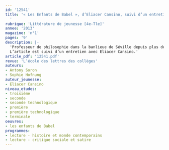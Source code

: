 ```yaml
---
id: '12541'
title: '« Les Enfants de Babel », d’Eliacer Cansino, suivi d’un entretien avec l’auteur
  '
rubrique: 'Littérature de jeunesse [4e-Tle]'
annee: '2013'
magazine: 'n°1'
pages: '9'
description: |-
  'Professeur de philosophie dans la banlieue de Séville depuis plus de trente ans, Eliacer Cansino connaît bien le lectorat adolescent. Toutefois, il ne se propose pas de lui offrir simplement du rêve et du suspense car, pour lui, la fiction n’a pas pour objet de voiler le réel, mais bien de l’explorer. Eliacer Cansino nous fait donc pénétrer dans une cité en crise où le chômage fait rage et où chacun vit d’expédients plus ou moins licites. Pourtant, il y a l’école, et l’auteur nous convainc que la salle de classe reste l’un des derniers endroits où l’on s’aventure en liberté à parler « philosophie »...
  L’article est suivi d’un entretien avec Eliacer Cansino.'
article_pdf: '12541.pdf'
revue: 'L’école des lettres des collèges'
auteurs:
- Antony Soron
- Sophie Hofnung
auteur_jeunesse:
- Eliacer Cansino
niveau_etudes:
- troisième
- seconde
- seconde technologique
- première
- première technologique
- terminale
oeuvres:
- les enfants de Babel
programmes:
- lecture - histoire et monde contemporains
- lecture - critique sociale et satire
---
```

